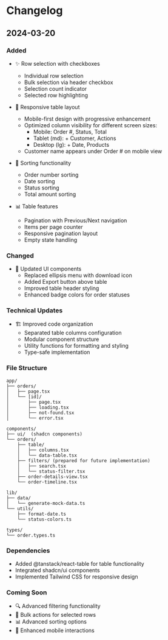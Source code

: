 # Changelog

## 2024-03-20

### Added

- ✨ Row selection with checkboxes

  - Individual row selection
  - Bulk selection via header checkbox
  - Selection count indicator
  - Selected row highlighting

- 📱 Responsive table layout

  - Mobile-first design with progressive enhancement
  - Optimized column visibility for different screen sizes:
    - Mobile: Order #, Status, Total
    - Tablet (md): + Customer, Actions
    - Desktop (lg): + Date, Products
  - Customer name appears under Order # on mobile view

- 🔄 Sorting functionality

  - Order number sorting
  - Date sorting
  - Status sorting
  - Total amount sorting

- 📊 Table features
  - Pagination with Previous/Next navigation
  - Items per page counter
  - Responsive pagination layout
  - Empty state handling

### Changed

- 🎨 Updated UI components
  - Replaced ellipsis menu with download icon
  - Added Export button above table
  - Improved table header styling
  - Enhanced badge colors for order statuses

### Technical Updates

- 🏗️ Improved code organization
  - Separated table columns configuration
  - Modular component structure
  - Utility functions for formatting and styling
  - Type-safe implementation

### File Structure

```
app/
├── orders/
│   ├── page.tsx
│   └── [id]/
│       ├── page.tsx
│       ├── loading.tsx
│       ├── not-found.tsx
│       └── error.tsx

components/
├── ui/  (shadcn components)
└── orders/
    ├── table/
    │   ├── columns.tsx
    │   └── data-table.tsx
    ├── filters/ (prepared for future implementation)
    │   ├── search.tsx
    │   └── status-filter.tsx
    ├── order-details-view.tsx
    └── order-timeline.tsx

lib/
├── data/
│   └── generate-mock-data.ts
└── utils/
    ├── format-date.ts
    └── status-colors.ts

types/
└── order.types.ts
```

### Dependencies

- Added @tanstack/react-table for table functionality
- Integrated shadcn/ui components
- Implemented Tailwind CSS for responsive design

### Coming Soon

- 🔍 Advanced filtering functionality
- 📑 Bulk actions for selected rows
- 📊 Advanced sorting options
- 📱 Enhanced mobile interactions
